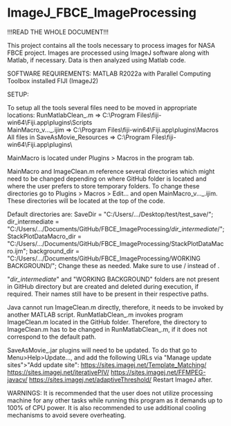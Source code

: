 # ImageJ_FBCE_ImageProcessing

!!!READ THE WHOLE DOCUMENT!!!

This project contains all the tools necessary to process images for NASA FBCE project. Images are processed using ImageJ software along with Matlab, if necessary. Data is then analyzed using Matlab code.



SOFTWARE REQUIREMENTS:
	MATLAB R2022a with Parallel Computing Toolbox installed
	FIJI (ImageJ2)



SETUP:

To setup all the tools several files need to be moved in appropriate locations:
    RunMatlabClean_.m => C:\Program Files\fiji-win64\Fiji.app\plugins\Scripts\
    MainMacro_v..._.ijim => C:\Program Files\fiji-win64\Fiji.app\plugins\Macros\
    All files in SaveAsMovie_Resources => C:\Program Files\fiji-win64\Fiji.app\plugins\
  
MainMacro is located under Plugins > Macros in the program tab.

MainMacro and ImageClean.m reference several directories which might need to be changed depending on where GitHub folder is located and where the user prefers to store temporary folders. To change these directories go to Plugins > Macros > Edit... and open MainMacro_v..._.ijim. These directories will be located at the top of the code. 

Default directories are: 
    SaveDir = "C:/Users/.../Desktop/test/test_save/";
    dir_intermediate = "C:/Users/.../Documents/GitHub/FBCE_ImageProcessing/_dir_intermediate_/";
    StackPlotDataMacro_dir = "C:/Users/.../Documents/GitHub/FBCE_ImageProcessing/StackPlotDataMacro.ijm";
    background_dir = "C:/Users/.../Documents/GitHub/FBCE_ImageProcessing/WORKING BACKGROUND/";
Change these as needed. Make sure to use / instead of \.

"_dir_intermediate_" and "WORKING BACKGROUND" folders are not present in GitHub directory but are created and deleted during execution, if required. Their names still have to be present in their respective paths.

Java cannot run ImageClean.m directly, therefore, it needs to be invoked by another MATLAB script. RunMatlabClean_.m invokes program ImageClean.m located in the GitHub folder. Therefore, the directory to ImageClean.m has to be changed in RunMatlabClean_.m, if it does not correspond to the default path.

SaveAsMovie_.jar plugins will need to be updated. To do that go to Menu>Help>Update..., and add the following URLs via "Manage update sites">"Add update site":
	https://sites.imagej.net/Template_Matching/
	https://sites.imagej.net/iterativePIV/
	https://sites.imagej.net/FFMPEG-javacv/
	https://sites.imagej.net/adaptiveThreshold/
Restart ImageJ after.



WARNINGS:
It is recommended that the user does not utilize processing machine for any other tasks while running this program as it demands up to 100% of CPU power. It is also recommended to use additional cooling mechanisms to avoid severe overheating. 